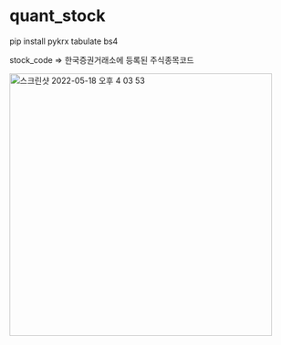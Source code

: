 # quant_stock
pip install pykrx tabulate bs4

stock_code => 한국증권거래소에 등록된 주식종목코드


<img width="460" alt="스크린샷 2022-05-18 오후 4 03 53" src="https://user-images.githubusercontent.com/65943751/168978022-3f539205-658a-4d11-ba72-ca56bc9ee32d.png">

